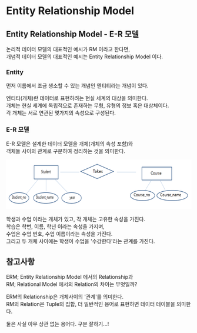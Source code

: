 # Entity Relationship Model

## Entity Relationship Model - E-R 모델

논리적 데이터 모델의 대표적인 예시가 RM 이라고 한다면,\
개념적 데이터 모델의 대표적인 예시는 Entity Relationship Model 이다.

### Entity

먼저 이름에서 조금 생소할 수 있는 개념인 엔티티라는 개념이 있다.

엔티티(개체)란 데이터로 표현하려는 현실 세계의 대상을 의미한다.\
개체는 현실 세계에 독립적으로 존재하는 무형, 유형의 정보 혹은 대상체이다.\
각 개체는 서로 연관된 몇가지의 속성으로 구성된다.

### E-R 모델

E-R 모델은 설계한 데이터 모델을 개체(개체의 속성 포함)와\
객체들 사이의 관계로 구분하여 정리하는 것을 의미한다.

![ERM](../../../devRoad/BE/week06/image/ERM.PNG)

학생과 수업 이라는 개체가 있고, 각 개체는 고유한 속성을 가진다.\
학습은 학번, 이름, 학년 이라는 속성을 가지며,\
수업은 수업 번호, 수업 이름이라는 속성을 가진다.\
그리고 두 개체 사이에는 학생이 수업을 '수강한다'라는 관계를 가진다.



## 참고사항

ERM; Entity Relationship Model 에서의 Relationship과\
RM; Relational Model 에서의 Relation의 차이는 무엇일까?

ERM의 Relationship은 개체사이의 '관계'를 의미한다.\
RM의 Relation은 Tuple의 집합, 더 일반적인 용어로 표현하면 데이터 테이블을 의미한다.

둘은 사실 아무 상관 없는 용어다. 구분 잘하기…!
